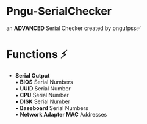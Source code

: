 # Pngu-SerialChecker

an **ADVANCED** Serial Checker created by pngufpss✅

# Functions ⚡


+ **Serial Output**                          
  •  **BIOS** Serial Numbers                          
  •  **UUID** Serial Number                          
  •  **CPU** Serial Number                          
  •  **DISK** Serial Number                          
  •  **Baseboard** Serial Numbers                          
  •  **Network Adapter MAC** Addresses                          
